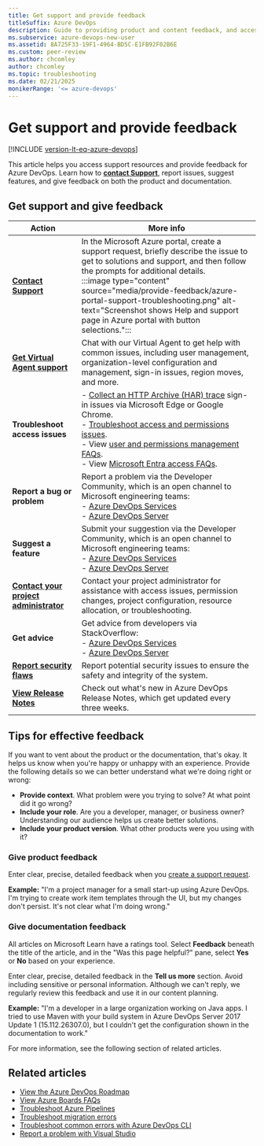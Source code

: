 ```yaml
---
title: Get support and provide feedback
titleSuffix: Azure DevOps
description: Guide to providing product and content feedback, and accessing support resources in Azure DevOps.
ms.subservice: azure-devops-new-user
ms.assetid: 8A725F33-19F1-4964-BD5C-E1FB92F02B6E
ms.custom: peer-review
ms.author: chcomley
author: chcomley
ms.topic: troubleshooting
ms.date: 02/21/2025
monikerRange: '<= azure-devops'
---
```


# Get support and provide feedback

[!INCLUDE [version-lt-eq-azure-devops](../includes/version-lt-eq-azure-devops.md)]

This article helps you access support resources and provide feedback for Azure DevOps. Learn how to [**contact Support**](https://azure.microsoft.com/support/create-ticket/), report issues, suggest features, and give feedback on both the product and documentation.

## Get support and give feedback

| Action | More info |
|---------|---------|
| [**Contact Support**](https://azure.microsoft.com/support/create-ticket/) | In the Microsoft Azure portal, create a support request, briefly describe the issue to get to solutions and support, and then follow the prompts for additional details.<br>:::image type="content" source="media/provide-feedback/azure-portal-support-troubleshooting.png" alt-text="Screenshot shows Help and support page in Azure portal with button selections."::: |
| [**Get Virtual Agent support**](https://go.microsoft.com/fwlink/?linkid=2160944) | Chat with our Virtual Agent to get help with common issues, including user management, organization-level configuration and management, sign-in issues, region moves, and more. |
|**Troubleshoot access issues** |- [Collect an HTTP Archive (HAR) trace](capture-browser-trace.md) sign-in issues via Microsoft Edge or Google Chrome.<br>- [Troubleshoot access and permissions issues](../organizations/security/troubleshoot-permissions.md).<br>- View [user and permissions management FAQs](../organizations/accounts/faq-user-and-permissions-management.yml).<br>- View [Microsoft Entra access FAQs](../organizations/accounts/faq-azure-access.yml).|
| **Report a bug or problem** | Report a problem via the Developer Community, which is an open channel to Microsoft engineering teams:<br>- [Azure DevOps Services](https://developercommunity.visualstudio.com/AzureDevOps)<br>- [Azure DevOps Server](https://developercommunity.visualstudio.com/AzureDevOpsServerTFS) |
| **Suggest a feature**|  Submit your suggestion via the Developer Community, which is an open channel to Microsoft engineering teams:<br>- [Azure DevOps Services](https://developercommunity.visualstudio.com/AzureDevOps)<br>- [Azure DevOps Server](https://developercommunity.visualstudio.com/AzureDevOpsServerTFS) |
|[**Contact your project administrator**](../organizations/security/look-up-project-administrators.md) | Contact your project administrator for assistance with access issues, permission changes, project configuration, resource allocation, or troubleshooting. |
| **Get advice** | Get advice from developers via StackOverflow:<br>- [Azure DevOps Services](https://stackoverflow.com/questions/tagged/vsts)<br>- [Azure DevOps Server](https://stackoverflow.com/questions/tagged/tfs) |
| [**Report security flaws**](https://www.microsoft.com/msrc/faqs-report-an-issue?rtc=1) | Report potential security issues to ensure the safety and integrity of the system. |
| [**View Release Notes**](/azure/devops/release-notes/features-timeline-released) | Check out what's new in Azure DevOps Release Notes, which get updated every three weeks. |

## Tips for effective feedback

If you want to vent about the product or the documentation, that's okay. It helps us know when you're happy or unhappy with an experience. Provide the following details so we can better understand what we're doing right or wrong:

* **Provide context**. What problem were you trying to solve? At what point did it go wrong?
* **Include your role**. Are you a developer, manager, or business owner? Understanding our audience helps us create better solutions.
* **Include your product version**. What other products were you using with it?

### Give product feedback

Enter clear, precise, detailed feedback when you [create a support request](https://azure.microsoft.com/support/create-ticket/).

**Example:** "I'm a project manager for a small start-up using Azure DevOps. I'm trying to create work item templates through the UI, but my changes don't persist. It's not clear what I'm doing wrong."

### Give documentation feedback

All articles on Microsoft Learn have a ratings tool. Select **Feedback** beneath the title of the article, and in the "Was this page helpful?" pane, select **Yes** or **No** based on your experience.

Enter clear, precise, detailed feedback in the **Tell us more** section. Avoid including sensitive or personal information. Although we can't reply, we regularly review this feedback and use it in our content planning.

**Example:** "I'm a developer in a large organization working on Java apps. I tried to use Maven with your build system in Azure DevOps Server 2017 Update 1 (15.112.26307.0), but I couldn't get the configuration shown in the documentation to work."

For more information, see the following section of related articles.

## Related articles

* [View the Azure DevOps Roadmap](/azure/devops/release-notes/features-timeline)
* [View Azure Boards FAQs](../boards/faqs.yml)
* [Troubleshoot Azure Pipelines](../pipelines/troubleshooting/troubleshooting.md)
* [Troubleshoot migration errors](../migrate/migration-troubleshooting.md)
* [Troubleshoot common errors with Azure DevOps CLI](../cli/troubleshooting.md)
* [Report a problem with Visual Studio](/visualstudio/ide/how-to-report-a-problem-with-visual-studio-2017)

